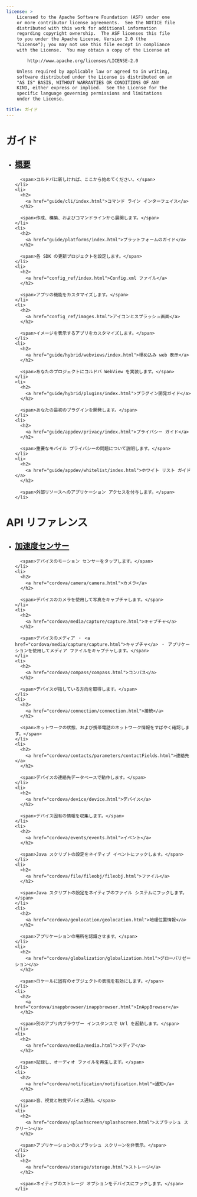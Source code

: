 ```yaml
---
license: >
    Licensed to the Apache Software Foundation (ASF) under one
    or more contributor license agreements.  See the NOTICE file
    distributed with this work for additional information
    regarding copyright ownership.  The ASF licenses this file
    to you under the Apache License, Version 2.0 (the
    "License"); you may not use this file except in compliance
    with the License.  You may obtain a copy of the License at

        http://www.apache.org/licenses/LICENSE-2.0

    Unless required by applicable law or agreed to in writing,
    software distributed under the License is distributed on an
    "AS IS" BASIS, WITHOUT WARRANTIES OR CONDITIONS OF ANY
    KIND, either express or implied.  See the License for the
    specific language governing permissions and limitations
    under the License.

title: ガイド
---
```


<div id="home">
  <h1>
    ガイド
  </h1>

  <ul>
    <li>
      <h2>
        <a href="guide/overview/index.html">概要</a>
      </h2>

      <span>コルドバに新しければ、ここから始めてください。</span>
    </li>
    <li>
      <h2>
        <a href="guide/cli/index.html">コマンド ライン インターフェイス</a>
      </h2>

      <span>作成、構築、およびコマンドラインから展開します。</span>
    </li>
    <li>
      <h2>
        <a href="guide/platforms/index.html">プラットフォームのガイド</a>
      </h2>

      <span>各 SDK の更新プロジェクトを設定します。</span>
    </li>
    <li>
      <h2>
        <a href="config_ref/index.html">Config.xml ファイル</a>
      </h2>

      <span>アプリの機能をカスタマイズします。</span>
    </li>
    <li>
      <h2>
        <a href="config_ref/images.html">アイコンとスプラッシュ画面</a>
      </h2>

      <span>イメージを表示するアプリをカスタマイズします。</span>
    </li>
    <li>
      <h2>
        <a href="guide/hybrid/webviews/index.html">埋め込み web 表示</a>
      </h2>

      <span>あなたのプロジェクトにコルドバ WebView を実装します。</span>
    </li>
    <li>
      <h2>
        <a href="guide/hybrid/plugins/index.html">プラグイン開発ガイド</a>
      </h2>

      <span>あなたの最初のプラグインを開発します。</span>
    </li>
    <li>
      <h2>
        <a href="guide/appdev/privacy/index.html">プライバシー ガイド</a>
      </h2>

      <span>重要なモバイル プライバシーの問題について説明します。</span>
    </li>
    <li>
      <h2>
        <a href="guide/appdev/whitelist/index.html">ホワイト リスト ガイド</a>
      </h2>

      <span>外部リソースへのアプリケーション アクセスを付与します。</span>
    </li>
  </ul>

  <h1>
    API リファレンス
  </h1>

  <ul>
    <li>
      <h2>
        <a href="cordova/accelerometer/accelerometer.html">加速度センサー</a>
      </h2>

      <span>デバイスのモーション センサーをタップします。</span>
    </li>
    <li>
      <h2>
        <a href="cordova/camera/camera.html">カメラ</a>
      </h2>

      <span>デバイスのカメラを使用して写真をキャプチャします。</span>
    </li>
    <li>
      <h2>
        <a href="cordova/media/capture/capture.html">キャプチャ</a>
      </h2>

      <span>デバイスのメディア ・ <a href="cordova/media/capture/capture.html">キャプチャ</a> ・ アプリケーションを使用してメディア ファイルをキャプチャします。</span>
    </li>
    <li>
      <h2>
        <a href="cordova/compass/compass.html">コンパス</a>
      </h2>

      <span>デバイスが指している方向を取得します。</span>
    </li>
    <li>
      <h2>
        <a href="cordova/connection/connection.html">接続</a>
      </h2>

      <span>ネットワークの状態、および携帯電話のネットワーク情報をすばやく確認します。</span>
    </li>
    <li>
      <h2>
        <a href="cordova/contacts/parameters/contactFields.html">連絡先</a>
      </h2>

      <span>デバイスの連絡先データベースで動作します。</span>
    </li>
    <li>
      <h2>
        <a href="cordova/device/device.html">デバイス</a>
      </h2>

      <span>デバイス固有の情報を収集します。</span>
    </li>
    <li>
      <h2>
        <a href="cordova/events/events.html">イベント</a>
      </h2>

      <span>Java スクリプトの設定をネイティブ イベントにフックします。</span>
    </li>
    <li>
      <h2>
        <a href="cordova/file/fileobj/fileobj.html">ファイル</a>
      </h2>

      <span>Java スクリプトの設定をネイティブのファイル システムにフックします。</span>
    </li>
    <li>
      <h2>
        <a href="cordova/geolocation/geolocation.html">地理位置情報</a>
      </h2>

      <span>アプリケーションの場所を認識させます。</span>
    </li>
    <li>
      <h2>
        <a href="cordova/globalization/globalization.html">グローバリゼーション</a>
      </h2>

      <span>ロケールに固有のオブジェクトの表現を有効にします。</span>
    </li>
    <li>
      <h2>
        <a href="cordova/inappbrowser/inappbrowser.html">InAppBrowser</a>
      </h2>

      <span>別のアプリ内ブラウザー インスタンスで Url を起動します。</span>
    </li>
    <li>
      <h2>
        <a href="cordova/media/media.html">メディア</a>
      </h2>

      <span>記録し、オーディオ ファイルを再生します。</span>
    </li>
    <li>
      <h2>
        <a href="cordova/notification/notification.html">通知</a>
      </h2>

      <span>音、視覚と触覚デバイス通知。</span>
    </li>
    <li>
      <h2>
        <a href="cordova/splashscreen/splashscreen.html">スプラッシュ スクリーン</a>
      </h2>

      <span>アプリケーションのスプラッシュ スクリーンを非表示。</span>
    </li>
    <li>
      <h2>
        <a href="cordova/storage/storage.html">ストレージ</a>
      </h2>

      <span>ネイティブのストレージ オプションをデバイスにフックします。</span>
    </li>
  </ul>
</div>
